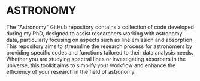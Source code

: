 # ASTRONOMY
The "Astronomy" GitHub repository contains a collection of code developed during my PhD, designed to assist researchers working with astronomy data, particularly focusing on aspects such as line emission and absorption. This repository aims to streamline the research process for astronomers by providing specific codes and functions tailored to their data analysis needs. Whether you are studying spectral lines or investigating absorbers in the universe, this toolkit aims to simplify your workflow and enhance the efficiency of your research in the field of astronomy. 


